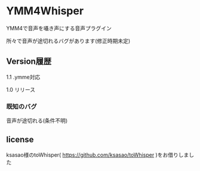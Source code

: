# YMM4Whisper
YMM4で音声を囁き声にする音声プラグイン

所々で音声が途切れるバグがあります(修正時期未定)

## Version履歴
1.1 .ymme対応

1.0 リリース
### 既知のバグ
音声が途切れる(条件不明)

## license
ksasao様のtoWhisper( https://github.com/ksasao/toWhisper )をお借りしました
